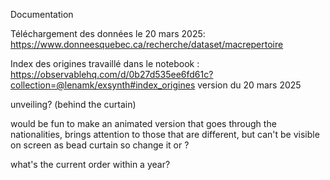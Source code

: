 Documentation

Téléchargement des données le 20 mars 2025: https://www.donneesquebec.ca/recherche/dataset/macrepertoire

Index des origines travaillé dans le notebook : https://observablehq.com/d/0b27d535ee6fd61c?collection=@lenamk/exsynth#index_origines
version du 20 mars 2025


unveiling? (behind the curtain)



would be fun to make an animated version that goes through the nationalities, brings attention to those that are different, but can't be visible on screen as bead curtain so change it or ?

what's the current order within a year?